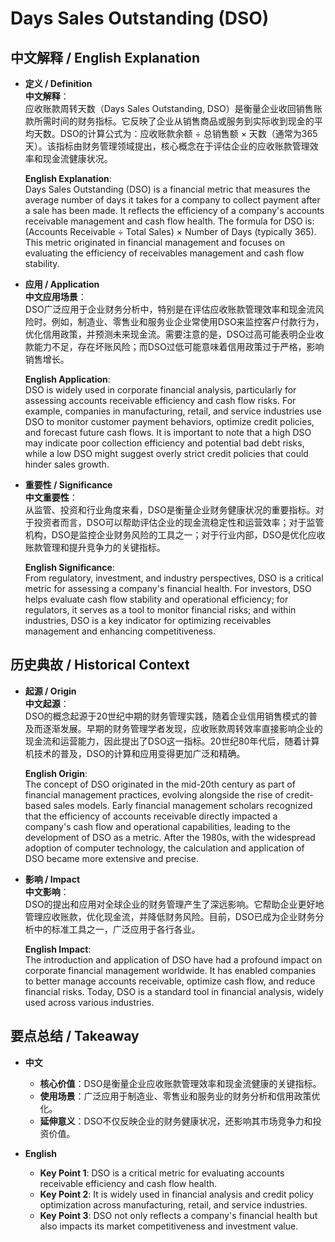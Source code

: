 # Days Sales Outstanding (DSO)

## 中文解释 / English Explanation

* **定义 / Definition**  
  **中文解释**：  
  应收账款周转天数（Days Sales Outstanding, DSO）是衡量企业收回销售账款所需时间的财务指标。它反映了企业从销售商品或服务到实际收到现金的平均天数。DSO的计算公式为：应收账款余额 ÷ 总销售额 × 天数（通常为365天）。该指标由财务管理领域提出，核心概念在于评估企业的应收账款管理效率和现金流健康状况。  

  **English Explanation**:  
  Days Sales Outstanding (DSO) is a financial metric that measures the average number of days it takes for a company to collect payment after a sale has been made. It reflects the efficiency of a company's accounts receivable management and cash flow health. The formula for DSO is: (Accounts Receivable ÷ Total Sales) × Number of Days (typically 365). This metric originated in financial management and focuses on evaluating the efficiency of receivables management and cash flow stability.

* **应用 / Application**  
  **中文应用场景**：  
  DSO广泛应用于企业财务分析中，特别是在评估应收账款管理效率和现金流风险时。例如，制造业、零售业和服务业企业常使用DSO来监控客户付款行为，优化信用政策，并预测未来现金流。需要注意的是，DSO过高可能表明企业收款能力不足，存在坏账风险；而DSO过低可能意味着信用政策过于严格，影响销售增长。  

  **English Application**:  
  DSO is widely used in corporate financial analysis, particularly for assessing accounts receivable efficiency and cash flow risks. For example, companies in manufacturing, retail, and service industries use DSO to monitor customer payment behaviors, optimize credit policies, and forecast future cash flows. It is important to note that a high DSO may indicate poor collection efficiency and potential bad debt risks, while a low DSO might suggest overly strict credit policies that could hinder sales growth.

* **重要性 / Significance**  
  **中文重要性**：  
  从监管、投资和行业角度来看，DSO是衡量企业财务健康状况的重要指标。对于投资者而言，DSO可以帮助评估企业的现金流稳定性和运营效率；对于监管机构，DSO是监控企业财务风险的工具之一；对于行业内部，DSO是优化应收账款管理和提升竞争力的关键指标。  

  **English Significance**:  
  From regulatory, investment, and industry perspectives, DSO is a critical metric for assessing a company's financial health. For investors, DSO helps evaluate cash flow stability and operational efficiency; for regulators, it serves as a tool to monitor financial risks; and within industries, DSO is a key indicator for optimizing receivables management and enhancing competitiveness.

## 历史典故 / Historical Context

* **起源 / Origin**  
  **中文起源**：  
  DSO的概念起源于20世纪中期的财务管理实践，随着企业信用销售模式的普及而逐渐发展。早期的财务管理学者发现，应收账款周转效率直接影响企业的现金流和运营能力，因此提出了DSO这一指标。20世纪80年代后，随着计算机技术的普及，DSO的计算和应用变得更加广泛和精确。  

  **English Origin**:  
  The concept of DSO originated in the mid-20th century as part of financial management practices, evolving alongside the rise of credit-based sales models. Early financial management scholars recognized that the efficiency of accounts receivable directly impacted a company's cash flow and operational capabilities, leading to the development of DSO as a metric. After the 1980s, with the widespread adoption of computer technology, the calculation and application of DSO became more extensive and precise.

* **影响 / Impact**  
  **中文影响**：  
  DSO的提出和应用对全球企业的财务管理产生了深远影响。它帮助企业更好地管理应收账款，优化现金流，并降低财务风险。目前，DSO已成为企业财务分析中的标准工具之一，广泛应用于各行各业。  

  **English Impact**:  
  The introduction and application of DSO have had a profound impact on corporate financial management worldwide. It has enabled companies to better manage accounts receivable, optimize cash flow, and reduce financial risks. Today, DSO is a standard tool in financial analysis, widely used across various industries.

## 要点总结 / Takeaway

* **中文**  
  - **核心价值**：DSO是衡量企业应收账款管理效率和现金流健康的关键指标。  
  - **使用场景**：广泛应用于制造业、零售业和服务业的财务分析和信用政策优化。  
  - **延伸意义**：DSO不仅反映企业的财务健康状况，还影响其市场竞争力和投资价值。  

* **English**  
  - **Key Point 1**: DSO is a critical metric for evaluating accounts receivable efficiency and cash flow health.  
  - **Key Point 2**: It is widely used in financial analysis and credit policy optimization across manufacturing, retail, and service industries.  
  - **Key Point 3**: DSO not only reflects a company's financial health but also impacts its market competitiveness and investment value.